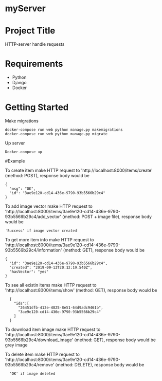 # myServer

# Project Title

HTTP-server handle requests

# Requirements

* Python
* Django
* Docker

# Getting Started

Make migrations

    docker-compose run web python manage.py makemigrations
    docker-compose run web python manage.py migrate

Up server

    Docker-compose up

#Example

To create item make HTTP request to 'http://localhost:8000/items/create' (method: POST), response body would be

    {
      "msg": "OK",
      "id": "3ae9e120-cd14-436e-9790-93b5566b29c4"
    }

To add image vector make HTTP request to 'http://localhost:8000/items/3ae9e120-cd14-436e-9790-93b5566b29c4/add_vector' (method: POST + image file), response body would be

    'Success' if image vector created

To get more item info make HTTP request to 'http://localhost:8000/items/3ae9e120-cd14-436e-9790-93b5566b29c4/information' (method: GET), response body would be

    {
      "id": "3ae9e120-cd14-436e-9790-93b5566b29c4",
      "created": "2019-09-13T20:12:19.540Z",
      "hasVector": "yes"
    }

To see all existin items make HTTP request to 'http://localhost:8000/items/show' (method: GET), response body would be

      {
        "ids":[
          "26451dfb-413e-4825-8e51-64d9adc9461b",
          "3ae9e120-cd14-436e-9790-93b5566b29c4"
        ]
      }

To download item image make HTTP request to 'http://localhost:8000/items/3ae9e120-cd14-436e-9790-93b5566b29c4/download_image' (method: GET), response body would be grey image

To delete item make HTTP request to 'http://localhost:8000/items/3ae9e120-cd14-436e-9790-93b5566b29c4/remove' (method: DELETE), response body would be

      'OK' if image deleted
